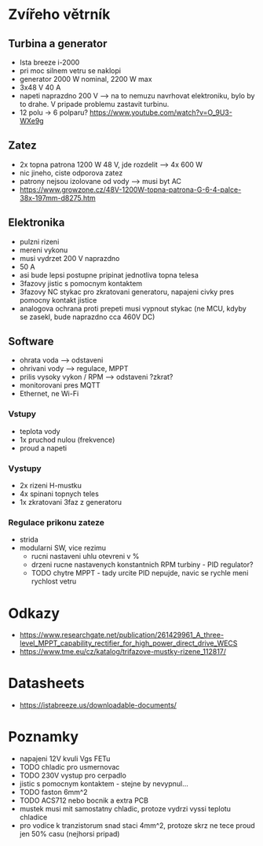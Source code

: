 # Zvířeho větrník
## Turbina a generator
- Ista breeze i-2000
- pri moc silnem vetru se naklopi
- generator 2000 W nominal, 2200 W max
- 3x48 V 40 A
- napeti naprazdno 200 V --> na to nemuzu navrhovat elektroniku, bylo by to
  drahe. V pripade problemu zastavit turbinu.
- 12 polu -> 6 polparu?
  https://www.youtube.com/watch?v=O_9U3-WXe9g

## Zatez
- 2x topna patrona 1200 W 48 V, jde rozdelit
  --> 4x 600 W
- nic jineho, ciste odporova zatez
- patrony nejsou izolovane od vody --> musi byt AC
- https://www.growzone.cz/48V-1200W-topna-patrona-G-6-4-palce-38x-197mm-d8275.htm


## Elektronika
- pulzni rizeni
- mereni vykonu
- musi vydrzet 200 V naprazdno
- 50 A
- asi bude lepsi postupne pripinat jednotliva topna telesa
- 3fazovy jistic s pomocnym kontaktem
- 3fazovy NC stykac pro zkratovani generatoru, napajeni civky pres pomocny
  kontakt jistice
- analogova ochrana proti prepeti musi vypnout stykac (ne MCU, kdyby se
  zasekl, bude naprazdno cca 460V DC)


## Software
- ohrata voda --> odstaveni
- ohrivani vody --> regulace, MPPT
- prilis vysoky vykon / RPM --> odstaveni ?zkrat?
- monitorovani pres MQTT
- Ethernet, ne Wi-Fi

### Vstupy
- teplota vody
- 1x pruchod nulou (frekvence)
- proud a napeti

### Vystupy
- 2x rizeni H-mustku
- 4x spinani topnych teles
- 1x zkratovani 3faz z generatoru

### Regulace prikonu zateze
- strida
- modularni SW, vice rezimu
  - rucni nastaveni uhlu otevreni v %
  - drzeni rucne nastavenych konstantnich RPM turbiny - PID regulator?
  - TODO chytre MPPT - tady urcite PID nepujde, navic se rychle meni rychlost
    vetru


# Odkazy
- https://www.researchgate.net/publication/261429961_A_three-level_MPPT_capability_rectifier_for_high_power_direct_drive_WECS
- https://www.tme.eu/cz/katalog/trifazove-mustky-rizene_112817/


# Datasheets
- https://istabreeze.us/downloadable-documents/


# Poznamky
- napajeni 12V kvuli Vgs FETu
- TODO chladic pro usmernovac
- TODO 230V vystup pro cerpadlo
- jistic s pomocnym kontaktem - stejne by nevypnul...
- TODO faston 6mm^2
- TODO ACS712 nebo bocnik a extra PCB
- mustek musi mit samostatny chladic, protoze vydrzi vyssi teplotu chladice
- pro vodice k tranzistorum snad staci 4mm^2, protoze skrz ne tece proud jen
  50% casu (nejhorsi pripad)
